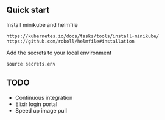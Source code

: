 <!-- # Bio-Image Archive Kubernetes analysis platform -->

<!-- - [`setup.md`](docs/setup.md) If you are setting this up from scratch follow these instructions to setup GitLab CI/CD.
- [`deployment.md`](docs/deployment.md) If you wish to change the deployment read this.
 -->

## Quick start

Install minikube and helmfile

    https://kubernetes.io/docs/tasks/tools/install-minikube/
    https://github.com/roboll/helmfile#installation

Add the secrets to your local environment

    source secrets.env

<!-- Create a namespace, role, account and additional token for the Gitlab runner -->

<!-- 
https://kubernetes.io/docs/admin/service-accounts-admin/

    kubectl apply -f ./k8s-clusterrole/

This will give the GitLab runner almost full administrative access to the cluster.

    bash gitlab-ci/install-helm.sh
    helmfile -e minikube sync

For production

    helmfile -e default sync -->

## TODO

- Continuous integration
- Elixir login portal
- Speed up image pull
